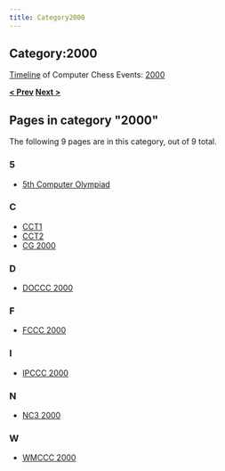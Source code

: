 ```yaml
---
title: Category2000
---
```

## Category:2000



[Timeline](Timeline "Timeline") of Computer Chess Events: [2000](https://en.wikipedia.org/wiki/2000)

**[\< Prev](Category:1999 "Category:1999") [Next >](Category:2001 "Category:2001")**

## Pages in category "2000"

The following 9 pages are in this category, out of 9 total.

### 5

- [5th Computer Olympiad](5th_Computer_Olympiad "5th Computer Olympiad")

### C

- [CCT1](CCT1 "CCT1")
- [CCT2](CCT2 "CCT2")
- [CG 2000](CG_2000 "CG 2000")

### D

- [DOCCC 2000](DOCCC_2000 "DOCCC 2000")

### F

- [FCCC 2000](FCCC_2000 "FCCC 2000")

### I

- [IPCCC 2000](IPCCC_2000 "IPCCC 2000")

### N

- [NC3 2000](NC3_2000 "NC3 2000")

### W

- [WMCCC 2000](WMCCC_2000 "WMCCC 2000")

